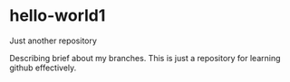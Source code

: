 # hello-world1
Just another repository

Describing brief about my branches.
This is just a repository for learning github effectively.
